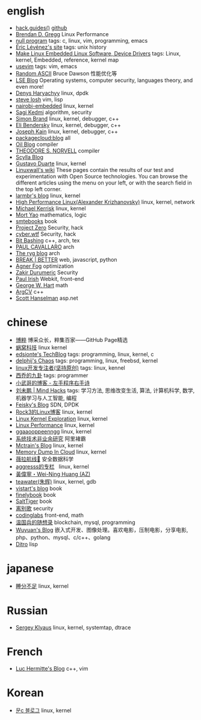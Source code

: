 # english

* [hack.guides()](https://www.pluralsight.com/guides)  [github](https://github.com/pluralsight/guides)
* [Brendan D. Gregg](http://www.brendangregg.com/index.html)  Linux Performance
* [null program](http://nullprogram.com/) tags: c, linux, vim, programming, emacs
* [Éric Lévénez's site](https://www.levenez.com/) tags: unix history
* [Make Linux Embedded Linux Software, Device Drivers](http://www.makelinux.net/) tags: Linux, kernel, Embedded, reference, kernel map
* [usevim](https://medium.com/usevim) tags: vim, emacs
* [Random ASCII](https://randomascii.wordpress.com/) Bruce Dawson 性能优化等
* [LSE Blog](https://blog.lse.epita.fr/)  Operating systems, computer security, languages theory, and even more!
* [Denys Haryachyy](https://haryachyy.wordpress.com/blog/)  linux, dpdk
* [steve losh](http://stevelosh.com/blog/)  vim, lisp
* [nairobi-embedded](http://nairobi-embedded.org/)  linux, kernel
* [Sagi Kedmi](https://sagi.io/)  algorithm, security
* [Simon Brand](https://blog.tartanllama.xyz/)  linux, kernel, debugger, c++
* [Eli Bendersky](https://eli.thegreenplace.net/)  linux, kernel, debugger, c++
* [Joseph Kain](http://system.joekain.com/)  linux, kernel, debugger, c++
* [packagecloud:blog](https://blog.packagecloud.io/)  all
* [Oil Blog](http://www.oilshell.org/blog/)  compiler
* [THEODORE S. NORVELL](http://www.engr.mun.ca/~theo/)  compiler
* [Scylla Blog](http://www.scylladb.com/users-blog/)  
* [Gustavo Duarte](http://duartes.org/gustavo/blog)  linux, kernel
* [Linuxwall's wiki](http://wiki.linuxwall.info)  These pages contain the results of our test and experimentation with Open Source technologies. You can browse the different articles using the menu on your left, or with the search field in the top left corner.
* [larmbr's blog](http://larmbr.com/)  linux, kernel
* [High Performance Linux(Alexander Krizhanovsky)](http://natsys-lab.blogspot.hk/)  linux, kernel, network
* [Michael Kerrisk](http://man7.org/) linux, kernel
* [Mort Yao](https://www.soimort.org/)  mathematics, logic
* [smtebooks](https://smtebooks.com/)  book
* [Project Zero](https://googleprojectzero.blogspot.com/) Security, hack
* [cyber.wtf](https://cyber.wtf/)  Security, hack
* [Bit Bashing](https://bitbashing.io)  c++, arch, tex
* [PAUL CAVALLARO](http://paulcavallaro.com/)  arch
* [The ryg blog](https://fgiesen.wordpress.com/) arch
* [BREAK | BETTER](https://blog.patricktriest.com/)  web, javascript, python
* [Agner Fog](http://www.agner.org/)  optimization 
* [Zakir Durumeric](https://zakird.com/) Security
* [Paul Irish](https://www.paulirish.com/) Webkit, front-end
* [George W. Hart](http://www.georgehart.com/) math
* [ArgCV](https://argcv.com/)  c++
* [Scott Hanselman](http://www.hanselman.com/) asp.net

# chinese

* [博粹](https://githuber.cn/)  博采众长，粹集百家——GitHub Page精选
* [蜗窝科技](http://www.wowotech.net/)  linux kernel
* [edsionte's TechBlog](http://edsionte.com/techblog/) tags: programming, linux, kernel, c
* [delphij's Chaos](https://blog.delphij.net/) tags: programming, linux, freebsd, kernel
* [linux开发专注者(坚持原创)](http://blog.chinaunix.net/uid/23629988.html) tags: linux, kennel
* [西乔的九卦](http://blog.xiqiao.info/) tags: programmer
* [小武哥的博客 - 左手程序右手诗](http://www.wuzesheng.com)
* [刘未鹏 | Mind Hacks](http://mindhacks.cn/) tags: 学习方法, 思维改变生活, 算法, 计算机科学, 数学, 机器学习与人工智能, 编程
* [Feisky's Blog](https://www.feisky.xyz/)  SDN, DPDK
* [Rock3的Linux博客](http://rock3.info/)  linux, kernel
* [Linux Kernel Exploration](http://ilinuxkernel.com/) linux, kernel
* [Linux Performance](http://linuxperf.com/)  linux, kernel
* [ggaaooppeenngg](https://ggaaooppeenngg.github.io/)  linux, kernel
* [系统技术非业余研究](http://blog.yufeng.info/)  阿里褚霸
* [Mctrain's Blog](http://ytliu.info/blog/)  linux, kernel
* [Memory Dump In Cloud](http://oliveryang.net/) linux, kernel
* [薇拉航线🌺](http://www.zuozuovera.cn/) 安全数据科学
* [aggresss的专栏](http://blog.csdn.net/aggresss)   linux, kernel
* [黃偉寧・Wei-Ning Huang (AZ)](http://azhuang.me/)
* [teawater(朱辉)](http://teawater.github.io/)  linux, kernel, gdb
* [vistart's blog](https://blog.vistart.me/)  book
* [finelybook](http://finelybook.com/)  book
* [SaltTiger](https://salttiger.com/) book
* [离别歌](https://www.leavesongs.com/)  security
* [codinglabs](http://blog.codinglabs.org/)  front-end, math
* [温国兵的随想录](https://dbarobin.com/) blockchain, mysql, programming
* [Wuyuan's Blog](https://wuyuans.com/) 嵌入式开发、图像处理。喜欢电影，压制电影，分享电影, php、python、mysql、c/c++、golang
* [Ditro](http://deathking.github.io/)  lisp

# japanese

* [睡分不足](http://mmi.hatenablog.com/) linux, kernel

# Russian

* [Sergey Klyaus](http://www.tune-it.ru/web/myaut/home)  linux, kernel, systemtap, dtrace

# French

* [Luc Hermitte's Blog](http://luchermitte.github.io/)  c++, vim

# Korean

* [문c 블로그](http://jake.dothome.co.kr/)  linux, kernel
